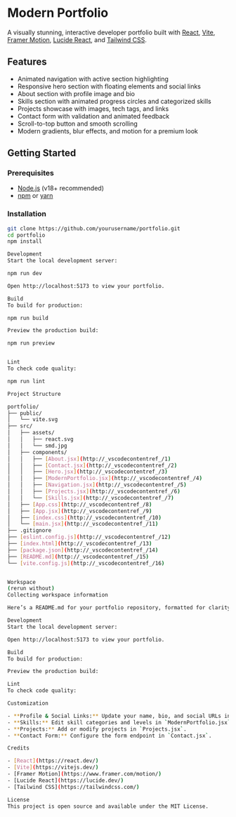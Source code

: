 # Modern Portfolio

A visually stunning, interactive developer portfolio built with [React](https://react.dev/), [Vite](https://vitejs.dev/), [Framer Motion](https://www.framer.com/motion/), [Lucide React](https://lucide.dev/), and [Tailwind CSS](https://tailwindcss.com/).

## Features

- Animated navigation with active section highlighting
- Responsive hero section with floating elements and social links
- About section with profile image and bio
- Skills section with animated progress circles and categorized skills
- Projects showcase with images, tech tags, and links
- Contact form with validation and animated feedback
- Scroll-to-top button and smooth scrolling
- Modern gradients, blur effects, and motion for a premium look

## Getting Started

### Prerequisites

- [Node.js](https://nodejs.org/) (v18+ recommended)
- [npm](https://www.npmjs.com/) or [yarn](https://yarnpkg.com/)

### Installation

```sh
git clone https://github.com/yourusername/portfolio.git
cd portfolio
npm install

Development
Start the local development server:

npm run dev

Open http://localhost:5173 to view your portfolio.

Build
To build for production:

npm run build

Preview the production build:

npm run preview


Lint
To check code quality:

npm run lint

Project Structure

portfolio/
├── public/
│   └── vite.svg
├── src/
│   ├── assets/
│   │   ├── react.svg
│   │   └── smd.jpg
│   ├── components/
│   │   ├── [About.jsx](http://_vscodecontentref_/1)
│   │   ├── [Contact.jsx](http://_vscodecontentref_/2)
│   │   ├── [Hero.jsx](http://_vscodecontentref_/3)
│   │   ├── [ModernPortfolio.jsx](http://_vscodecontentref_/4)
│   │   ├── [Navigation.jsx](http://_vscodecontentref_/5)
│   │   ├── [Projects.jsx](http://_vscodecontentref_/6)
│   │   └── [Skills.jsx](http://_vscodecontentref_/7)
│   ├── [App.css](http://_vscodecontentref_/8)
│   ├── [App.jsx](http://_vscodecontentref_/9)
│   ├── [index.css](http://_vscodecontentref_/10)
│   └── [main.jsx](http://_vscodecontentref_/11)
├── .gitignore
├── [eslint.config.js](http://_vscodecontentref_/12)
├── [index.html](http://_vscodecontentref_/13)
├── [package.json](http://_vscodecontentref_/14)
├── [README.md](http://_vscodecontentref_/15)
└── [vite.config.js](http://_vscodecontentref_/16)


Workspace
(rerun without)
Collecting workspace information

Here’s a README.md for your portfolio repository, formatted for clarity and completeness as per modern documentation standards:

Development
Start the local development server:

Open http://localhost:5173 to view your portfolio.

Build
To build for production:

Preview the production build:

Lint
To check code quality:

Customization

- **Profile & Social Links:** Update your name, bio, and social URLs in `Hero.jsx` and `About.jsx`.
- **Skills:** Edit skill categories and levels in `ModernPortfolio.jsx`.
- **Projects:** Add or modify projects in `Projects.jsx`.
- **Contact Form:** Configure the form endpoint in `Contact.jsx`.

Credits

- [React](https://react.dev/)
- [Vite](https://vitejs.dev/)
- [Framer Motion](https://www.framer.com/motion/)
- [Lucide React](https://lucide.dev/)
- [Tailwind CSS](https://tailwindcss.com/)

License
This project is open source and available under the MIT License.